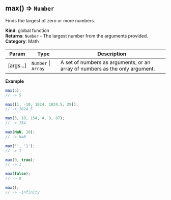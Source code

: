 <a name="max"></a>

## max() ⇒ <code>Number</code>
Finds the largest of zero or more numbers.

**Kind**: global function  
**Returns**: <code>Number</code> - The largest number from the arguments provided.  
**Category**: Math  

| Param | Type | Description |
| --- | --- | --- |
| [args...] | <code>Number</code> &#124; <code>Array</code> | A set of numbers as arguments, or an array of numbers as the only argument. |

**Example**  
```js
max(5);
// -> 5

max([1, -10, 1024, 1024.5, 29]);
// -> 1024.5

max(5, 10, 154, 4, 8, 87);
// -> 154

max(NaN, 10);
// -> NaN

max('', '1');
// -> 1

max(0, true);
// -> 1

max(false);
// -> 0

max();
// -> -Infinity
```
